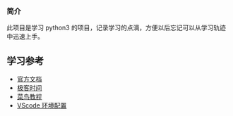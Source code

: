 ### 简介

此项目是学习 python3 的项目，记录学习的点滴，方便以后忘记可以从学习轨迹中迅速上手。

## 学习参考

- [官方文档](https://docs.python.org/3/)
- [极客时间](https://time.geekbang.org/course/intro/100008801)
- [菜鸟教程](https://www.runoob.com/python3/python3-tutorial.html)
- [VScode 环境配置](https://juejin.im/post/5d71bef8f265da03b76b42f6)
